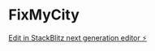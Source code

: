 # FixMyCity

[Edit in StackBlitz next generation editor ⚡️](https://stackblitz.com/~/github.com/JDXakaSNK/FixMyCity)